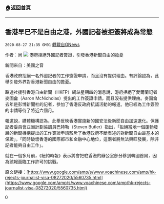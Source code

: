 ###  [:house:返回首頁](https://github.com/ourhimalayas/txt)
---

## 香港早已不是自由之港，外國記者被拒簽將成為常態
`2020-08-27 21:35 GM01` [轉載自GNews](https://gnews.org/zh-hant/321268/)

作者：尚
![](https://s3.amazonaws.com/gnews-media-offload/wp-content/uploads/2020/08/27213129/29A53230-E614-46D5-85D8-C23E712BA919.jpeg)
港府拒絕外國記者簽證，引發香港新聞自由的擔憂

新聞來自：美國之音

香港政府拒絕一名外國記者的工作簽證申請，而且沒有提供理由。有評論認為，此舉引發外界對香港新聞自由的擔憂。

路透社援引香港自由新聞（HKFP）網站星期四的消息說，港府拒絕了愛爾蘭記者麥固侖（Aaron McNicholas）提出的工作簽證申請，而且沒有提供理由。麥固侖去年是彭博新聞社的記者，參加了香港反政府抗議活動的報道。他已經為工作簽證的申請等待了將近六個月。

報道說，媒體機構認為，此舉反映香港實施新的國安法後新聞自由加速退化。保護記者委員會亞洲計劃協調員巴特勒（Steven Butler）指出，「拒絕當地一個蓬勃發展的新聞機構提出的工作簽證申請駁斥了香港政府不斷表述的對新聞自由最基本的保證」，「同時破壞香港的國際都市和金融中心地位，這兩者將無法興旺發展，除非記者能夠自由工作」。

就在一個多月前，《紐約時報》表示將會把駐香港的辦公室部分移到韓國首爾，因為該報面臨工作許可的挑戰。

原文鏈接：[https://www.google.com/amp/s/www.voachinese.com/amp/hk-rejects-journalist-visa-08272020/5560735.html](https://www.google.com/amp/s/www.voachinese.com/amp/hk-rejects-journalist-visa-08272020/5560735.html)

0
